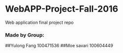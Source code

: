 # WebAPP-Project-Fall-2016
Web application final project repo


### Made by Group:


##Yulong Fang 	100471536
##Moe savari 	100604449
